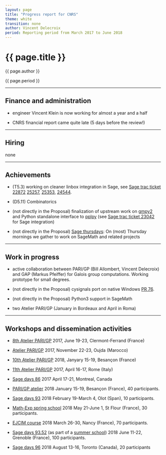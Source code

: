 ```yaml
---
layout: page
title: "Progress report for CNRS"
theme: white
transition: none
author: Vincent Delecroix
period: Reporting period from March 2017 to June 2018
---
```


# {{ page.title }}

{{ page.author }}

{{ page.period }}

---
## Finance and administration

* engineer Vincent Klein is now working for almost a year
  and a half
 
* CNRS financial report came quite late (5 days before the review!)

---
## Hiring

none

---
## Achievements

* (T5.3) working on cleaner linbox integration in Sage, see
  [Sage trac ticket 22872](https://trac.sagemath.org/ticket/22872)
  [25257](https://trac.sagemath.org/ticket/25257),
  [25353](https://trac.sagemath.org/ticket/25353),
  [24544](https://trac.sagemath.org/ticket/24544).

* (D5.11) Combinatorics

* (not directly in the Proposal) finalization of upstream work on
   [gmpy2](https://github.com/aleaxit/gmpy) and Python standalone
   interface to [pplpy](https://gitlab.com/videlec/pplpy) (see
  [Sage trac ticket 23042](https://trac.sagemath.org/ticket/23024) for Sage
  integration)

* (not directly in the Proposal) [Sage thursdays](https://wiki.sagemath.org/thursdaysbdx):
  On (most) Thursday mornings we gather to work on SageMath and related projects

---
## Work in progress 

* active collaboration between PARI/GP (Bill Allombert, Vincent Delecroix) and
  GAP (Markus Pfeiffer) for Galois group computations. Working prototype for small
  degrees.

* (not directly in the Proposal) cysignals port on native Windows
  [PR 76](https://github.com/sagemath/cysignals/pull/76).

* (not directly in the Proposal) Python3 support in SageMath

* two Atelier PARI/GP (January in Bordeaux and April in Roma)

---
## Workshops and dissemination activities

* [8th Atelier PARI/GP](http://pari.math.u-bordeaux.fr/Events/PARI2017b/)
  2017, June 19-23, Clermont-Ferrand (France)

* [Atelier PARI/GP](http://pari.math.u-bordeaux.fr/Events/PARI2017c/)
  2017, November 22-23, Oujda (Marocco)

* [10th Atelier PARI/GP](http://pari.math.u-bordeaux.fr/Events/PARI2018/)
   2018, Janyary 15-19, Besançon (France)

* [11th Atelier PARI/GP](http://pari.math.u-bordeaux.fr/Events/PARI2018b/)
  2017, April 16-17, Rome (Italy)

* [Sage days 86](https://wiki.sagemath.org/days86)
  2017 April 17-21, Montreal, Canada 

* [PARI/GP atelier](https://pari.math.u-bordeaux.fr/Events/PARI2018/)
  2018 January 15-19, Besançon (France), 40 participants.

* [Sage days 93](https://wiki.sagemath.org/days93)
  2018 February 19-March 4, Olot (Span), 10 participants.

* [Math-Exp spring school](https://mathexp2018.sciencesconf.org/)
  2018 May 21-June 1, St Flour (France), 30 participants.

* [EJCIM course](https://ejcim2018.sciencesconf.org/)
  2018 March 26-30, Nancy (France), 70 participants.

* [Sage days 93.52](https://wiki.sagemath.org/days93.52)
  (as part of a [summer school](https://if-summer2018.sciencesconf.org/))
  2018 June 11-22, Grenoble (France), 100 participants.

* [Sage days 96](https://wiki.sagemath.org/days96)
  2018 August 13-16, Toronto (Canada), 20 participants
